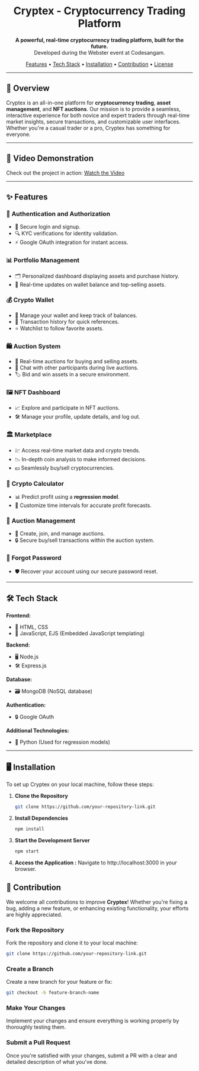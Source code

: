 

<h1 align="center">Cryptex - Cryptocurrency Trading Platform</h1>

<p align="center">
  <strong>A powerful, real-time cryptocurrency trading platform, built for the future.</strong><br>
  Developed during the Webster event at Codesangam.
</p>

<p align="center">
  <a href="#features">Features</a> •
  <a href="#tech-stack">Tech Stack</a> •
  <a href="#installation">Installation</a> •
  <a href="#contribution">Contribution</a> •
  <a href="#license">License</a>
</p>

---

## 🚀 **Overview**
Cryptex is an all-in-one platform for **cryptocurrency trading**, **asset management**, and **NFT auctions**. Our mission is to provide a seamless, interactive experience for both novice and expert traders through real-time market insights, secure transactions, and customizable user interfaces. Whether you're a casual trader or a pro, Cryptex has something for everyone.

---

## 🎥 Video Demonstration

Check out the project in action: [Watch the Video](https://drive.google.com/file/d/1JWkJPlKfg0H9qHkYBEwWSdr14mL1HhOg/view)

---
## ✨ **Features**

### 🔐 **Authentication and Authorization**
- 🔑 Secure login and signup.
- 🔍 KYC verifications for identity validation.
- ⚡ Google OAuth integration for instant access.

### 📊 **Portfolio Management**
- 🗂️ Personalized dashboard displaying assets and purchase history.
- 💼 Real-time updates on wallet balance and top-selling assets.

### 💰 **Crypto Wallet**
- 🔐 Manage your wallet and keep track of balances.
- 📜 Transaction history for quick references.
- ⭐ Watchlist to follow favorite assets.

### 🛍️ **Auction System**
- 🎉 Real-time auctions for buying and selling assets.
- 💬 Chat with other participants during live auctions.
- 🏷️ Bid and win assets in a secure environment.

### 🖼️ **NFT Dashboard**
- 📈 Explore and participate in NFT auctions.
- 🛠️ Manage your profile, update details, and log out.

### 🏛️ **Marketplace**
- 💹 Access real-time market data and crypto trends.
- 📉 In-depth coin analysis to make informed decisions.
- 💵 Seamlessly buy/sell cryptocurrencies.

### 🧮 **Crypto Calculator**
- 📊 Predict profit using a **regression model**.
- 📆 Customize time intervals for accurate profit forecasts.

### 🔨 **Auction Management**
- 📅 Create, join, and manage auctions.
- 🔒 Secure buy/sell transactions within the auction system.

### 🔑 **Forgot Password**
- 🛡️ Recover your account using our secure password reset.

---

## 🛠️ **Tech Stack**

**Frontend:**
- 🎨 HTML, CSS
- 📜 JavaScript, EJS (Embedded JavaScript templating)

**Backend:**
- 🖥️ Node.js
- 🛠️ Express.js

**Database:**
- 🗃️ MongoDB (NoSQL database)

**Authentication:**
- 🔒 Google OAuth

**Additional Technologies:**
- 🐍 Python (Used for regression models)

---

## 🖥️ **Installation**

To set up Cryptex on your local machine, follow these steps:

1. **Clone the Repository**  
   ```bash
   git clone https://github.com/your-repository-link.git
   ```
2. **Install Dependencies**  
   ```bash
   npm install
   ```
3. **Start the Development Server**  
   ```bash
   npm start
   ```
4. **Access the Application :**
   Navigate to http://localhost:3000 in your browser.

## 🤝 **Contribution**

We welcome all contributions to improve **Cryptex**! Whether you're fixing a bug, adding a new feature, or enhancing existing functionality, your efforts are highly appreciated.

### **Fork the Repository**
Fork the repository and clone it to your local machine:
```bash
git clone https://github.com/your-repository-link.git
```
### **Create a Branch**
Create a new branch for your feature or fix:
```bash
git checkout -b feature-branch-name
```
### **Make Your Changes**
Implement your changes and ensure everything is working properly by thoroughly testing them.
### **Submit a Pull Request**
Once you're satisfied with your changes, submit a PR with a clear and detailed description of what you've done.
